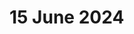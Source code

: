 # 15 June 2024

<div>

<figure><img src="../../.gitbook/assets/Screenshot 2024-06-15 at 8.24.46 AM.png" alt=""><figcaption></figcaption></figure>

 

<figure><img src="../../.gitbook/assets/Screenshot 2024-06-15 at 8.24.51 AM.png" alt=""><figcaption></figcaption></figure>

</div>







<div>

<figure><img src="../../.gitbook/assets/Screenshot 2024-06-15 at 9.07.07 AM (1).png" alt=""><figcaption></figcaption></figure>

 

<figure><img src="../../.gitbook/assets/Screenshot 2024-06-15 at 9.07.09 AM (1).png" alt=""><figcaption></figcaption></figure>

 

<figure><img src="../../.gitbook/assets/Screenshot 2024-06-15 at 9.07.11 AM (1).png" alt=""><figcaption></figcaption></figure>

 

<figure><img src="../../.gitbook/assets/Screenshot 2024-06-15 at 9.07.11 AM 1 (1).png" alt=""><figcaption></figcaption></figure>

 

<figure><img src="../../.gitbook/assets/Screenshot 2024-06-15 at 9.07.17 AM (1).png" alt=""><figcaption></figcaption></figure>

 

<figure><img src="../../.gitbook/assets/Screenshot 2024-06-15 at 9.07.25 AM (1).png" alt=""><figcaption></figcaption></figure>

 

<figure><img src="../../.gitbook/assets/Screenshot 2024-06-15 at 9.07.26 AM (1).png" alt=""><figcaption></figcaption></figure>

 

<figure><img src="../../.gitbook/assets/Screenshot 2024-06-15 at 9.12.33 AM (1).png" alt=""><figcaption></figcaption></figure>

 

<figure><img src="../../.gitbook/assets/Screenshot 2024-06-15 at 9.21.22 AM (1).png" alt=""><figcaption></figcaption></figure>

 

<figure><img src="../../.gitbook/assets/Screenshot 2024-06-15 at 9.21.30 AM (1).png" alt=""><figcaption></figcaption></figure>

 

<figure><img src="../../.gitbook/assets/Screenshot 2024-06-15 at 9.28.17 AM (1).png" alt=""><figcaption></figcaption></figure>

 

<figure><img src="../../.gitbook/assets/Screenshot 2024-06-15 at 9.28.20 AM (1).png" alt=""><figcaption></figcaption></figure>

 

<figure><img src="../../.gitbook/assets/Screenshot 2024-06-15 at 9.32.38 AM (1).png" alt=""><figcaption></figcaption></figure>

 

<figure><img src="../../.gitbook/assets/Screenshot 2024-06-15 at 9.35.22 AM (1).png" alt=""><figcaption></figcaption></figure>

</div>
